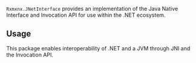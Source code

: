 `Rxmxnx.JNetInterface` provides an implementation of the Java Native Interface and Invocation API for use within the .NET ecosystem.

## Usage

This package enables interoperability of .NET and a JVM through JNI and the Invocation API.